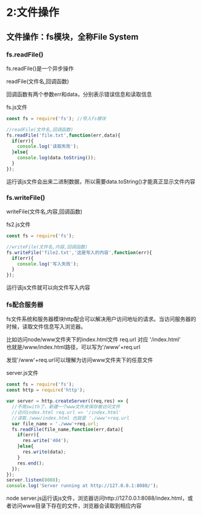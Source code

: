 # 2:文件操作

## 文件操作：fs模块，全称File System 

### fs.readFile()

fs.readFile()是一个异步操作  

readFile(文件名,回调函数)  

  回调函数有两个参数err和data，分别表示错误信息和读取信息  

fs.js文件

```js
const fs = require('fs'); //导入fs模块

//readFile(文件名,回调函数)
fs.readFile('file.txt',function(err,data){
  if(err){
    console.log('读取失败');
  }else{
    console.log(data.toString());
  }
});
```

运行该js文件会出来二进制数据，所以需要data.toString()才能真正显示文件内容

### fs.writeFile()

writeFile(文件名,内容,回调函数)  

fs2.js文件

```js
const fs = require('fs');

//writeFile(文件名,内容,回调函数)
fs.writeFile('file2.txt','这是写入的内容',function(err){
  if(err){
    console.log('写入失败');
  }
});
```  
运行该js文件就可以向文件写入内容

### fs配合服务器

fs文件系统和服务器模块http配合可以解决用户访问地址的请求。当访问服务器的时候，读取文件信息写入浏览器。  

比如访问node/www文件夹下的index.html文件  req.url 对应 '/index.html'  
也就是/www/index.html路径，可以写为'/www'+req.url  

发现'/www'+req.url可以理解为访问www文件夹下的任意文件  

server.js文件
```js
const fs = require('fs');
const http = require('http');

var server = http.createServer((req,res) => {
  //不用swith了，新建一个www文件夹保存被访问文件
  //访问index.html req.url => '/index.html'
  //读取./www/index.html 也就是 './www'+req.url
  var file_name = './www'+req.url;
  fs.readFile(file_name,function(err,data){
    if(err){
      res.write('404');
    }else{
      res.write(data);
    }
    res.end();
  });
});
server.listen(8088);
console.log('Server running at http://127.0.0.1:8088/');
```  
node server.js运行该js文件，浏览器访问http://127.0.0.1:8088/index.html，或者访问www目录下存在的文件，浏览器会读取到相应内容